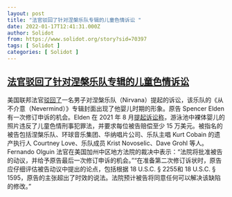 ```yaml
---
layout: post
title: "法官驳回了针对涅槃乐队专辑的儿童色情诉讼 "
date: 2022-01-17T12:41:31.000Z
author: Solidot
from: https://www.solidot.org/story?sid=70397
tags: [ Solidot ]
categories: [ Solidot ]
---
```

<!--1642423291000-->
[法官驳回了针对涅槃乐队专辑的儿童色情诉讼](https://www.solidot.org/story?sid=70397)
------

<div>
美国联邦法官<a href="https://arstechnica.com/tech-policy/2022/01/nevermind-babys-child-porn-lawsuit-against-nirvana-dismissed-by-judge/">驳回了</a>一名男子对涅槃乐队（Nirvana）提起的诉讼，该乐队的《从不介意（Nevermind）》专辑封面出现了他婴儿时期的形象。原告 Spencer Elden 有一次修订申诉的机会。Elden 在 2021 年 8 月<a href="https://www.solidot.org/story?sid=68696">提起诉讼称</a>，游泳池中裸体婴儿的照片违反了儿童色情刑事犯罪法，并要求每位被告赔偿至少 15 万美元。被指名的被告包括涅槃乐队、环球音乐集团、华纳唱片公司、乐队主唱 Kurt Cobain 的遗产执行人 Courtney Love、乐队成员 Krist Novoselic、Dave Grohl 等人。 Fernando Olguin 法官在美国加州中区地方法院的裁决中表示：“法院将批准被告的动议，并给予原告最后一次修订申诉的机会。”“在准备第二次修订诉状时，原告应仔细评估被告动议中提出的论点，包括根据 18 U.S.C. § 2255和 18 U.S.C. § 1595，原告的主张超出了时效的说法。法院预计被告将同意任何可以解决该缺陷的修改。”
</div>
